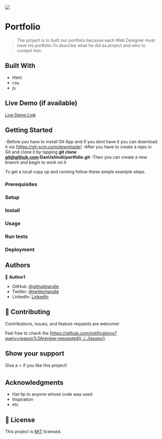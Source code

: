 ![](https://img.shields.io/badge/Microverse-blueviolet)

# Portfolio

>The project is to built our portfolio because each 
Web Designer must have his portfolio.To describe what he did as project and who to contact him.  


## Built With

- Html
- css
- js

## Live Demo (if available)

[Live Demo Link](https://)


## Getting Started

-Before you have to install Git App  and if you dont have it you can download it via [https://git-scm.com/downloads]
-After you have to create a repo in Git and clone it
by tapping **git clone git@github.com:DanUshindi/portfolio.git**
-Then you can create a new branch and begin to work on it



To get a local copy up and running follow these simple example steps.

### Prerequisites

### Setup

### Install

### Usage

### Run tests

### Deployment



## Authors

👤 **Author1**

- GitHub: [@githubhandle](https://github.com/DanUshindi)
- Twitter: [@twitterhandle](https://twitter.com/dan_ushindi)
- LinkedIn: [LinkedIn](https://www.linkedin.com/in/dan-ushindi-821415215/)



## 🤝 Contributing

Contributions, issues, and feature requests are welcome!

Feel free to check the [https://github.com/notifications?query=reason%3Areview-requested](../../issues/).

## Show your support

Give a ⭐️ if you like this project!

## Acknowledgments

- Hat tip to anyone whose code was used
- Inspiration
- etc

## 📝 License

This project is [MIT](./MIT.md) licensed.
